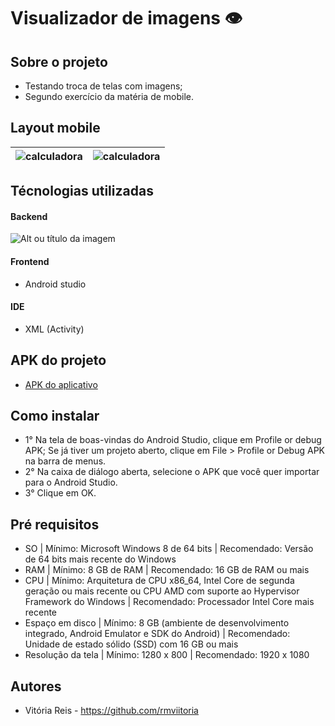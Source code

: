 # Visualizador de imagens 👁

## Sobre o projeto 
- Testando troca de telas com imagens;
- Segundo exercício da matéria de mobile.

## Layout mobile 
| <img src="https://i.pinimg.com/564x/aa/e8/a3/aae8a3452910d3ebda92f96a3793b44b.jpg" alt="calculadora"/> | <img src="https://i.pinimg.com/564x/f5/90/b3/f590b33093f2efad0fe17d8f6716e7d4.jpg" alt="calculadora"/> |
| ------------- | ------------- |

## Técnologias utilizadas 
#### Backend 
![Alt ou título da imagem](https://img.shields.io/badge/Java-ED8B00?style=for-the-badge&logo=openjdk&logoColor=white)
#### Frontend
- Android studio 
#### IDE
- XML (Activity)
## APK do projeto
- <a href="https://drive.google.com/file/d/16rMkIoO7YZej3M36TQwE7DElqsVsilw1/view?usp=share_link"> APK do aplicativo </a>

## Como instalar 
- 1° Na tela de boas-vindas do Android Studio, clique em Profile or debug APK;
  Se já tiver um projeto aberto, clique em File > Profile or Debug APK na barra de menus.
- 2° Na caixa de diálogo aberta, selecione o APK que você quer importar para o Android Studio.
- 3° Clique em OK.
  
## Pré requisitos 
- SO | Mínimo: Microsoft Windows 8 de 64 bits	| Recomendado: Versão de 64 bits mais recente do Windows
- RAM	 | Mínimo: 8 GB de RAM	| Recomendado: 16 GB de RAM ou mais
- CPU | Mínimo:	Arquitetura de CPU x86_64, Intel Core de segunda geração ou mais recente ou CPU AMD com suporte ao Hypervisor Framework do Windows | Recomendado: Processador Intel Core mais recente
- Espaço em disco	| Mínimo: 8 GB (ambiente de desenvolvimento integrado, Android Emulator e SDK do Android) | Recomendado: Unidade de estado sólido (SSD) com 16 GB ou mais
- Resolução da tela	| Mínimo: 1280 x 800	| Recomendado: 1920 x 1080
  
## Autores 
- Vitória Reis - https://github.com/rmviitoria
